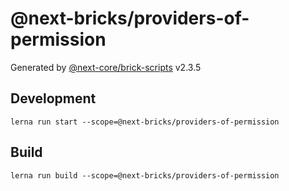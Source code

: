 # @next-bricks/providers-of-permission

Generated by [@next-core/brick-scripts] v2.3.5

## Development

`lerna run start --scope=@next-bricks/providers-of-permission`

## Build

`lerna run build --scope=@next-bricks/providers-of-permission`

[@next-core/brick-scripts]: https://github.com/easyops-cn/next-core/tree/master/packages/brick-scripts
